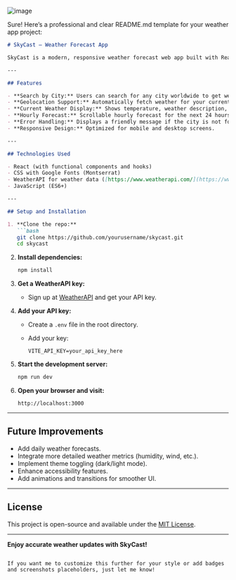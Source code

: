 ![image](https://github.com/user-attachments/assets/67583b3d-aae6-49c5-8cd8-493943bd06ed)


Sure! Here’s a professional and clear README.md template for your weather app project:

````markdown
# SkyCast — Weather Forecast App

SkyCast is a modern, responsive weather forecast web app built with React. It provides current weather conditions and hourly forecasts based on user search or geolocation. The app features a clean UI with intuitive controls for an excellent user experience.

---

## Features

- **Search by City:** Users can search for any city worldwide to get weather updates.
- **Geolocation Support:** Automatically fetch weather for your current location.
- **Current Weather Display:** Shows temperature, weather description, and icon.
- **Hourly Forecast:** Scrollable hourly forecast for the next 24 hours.
- **Error Handling:** Displays a friendly message if the city is not found or API fails.
- **Responsive Design:** Optimized for mobile and desktop screens.

---

## Technologies Used

- React (with functional components and hooks)
- CSS with Google Fonts (Montserrat)
- WeatherAPI for weather data ([https://www.weatherapi.com/](https://www.weatherapi.com/))
- JavaScript (ES6+)

---

## Setup and Installation

1. **Clone the repo:**
   ```bash
   git clone https://github.com/yourusername/skycast.git
   cd skycast
````

2. **Install dependencies:**

   ```bash
   npm install
   ```

3. **Get a WeatherAPI key:**

   * Sign up at [WeatherAPI](https://www.weatherapi.com/) and get your API key.

4. **Add your API key:**

   * Create a `.env` file in the root directory.
   * Add your key:

     ```
     VITE_API_KEY=your_api_key_here
     ```

5. **Start the development server:**

   ```bash
   npm run dev
   ```

6. **Open your browser and visit:**

   ```
   http://localhost:3000
   ```

---

## Future Improvements

* Add daily weather forecasts.
* Integrate more detailed weather metrics (humidity, wind, etc.).
* Implement theme toggling (dark/light mode).
* Enhance accessibility features.
* Add animations and transitions for smoother UI.

---

## License

This project is open-source and available under the [MIT License](LICENSE).

---

**Enjoy accurate weather updates with SkyCast!**

```

If you want me to customize this further for your style or add badges and screenshots placeholders, just let me know!
```
